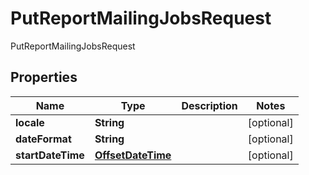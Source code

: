 

# PutReportMailingJobsRequest

PutReportMailingJobsRequest
## Properties

Name | Type | Description | Notes
------------ | ------------- | ------------- | -------------
**locale** | **String** |  |  [optional]
**dateFormat** | **String** |  |  [optional]
**startDateTime** | [**OffsetDateTime**](OffsetDateTime.md) |  |  [optional]



